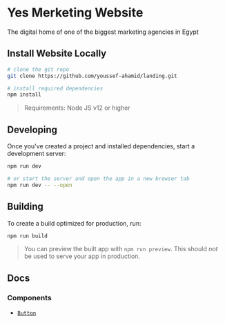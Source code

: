 # Yes Merketing Website

The digital home of one of the biggest marketing agencies in Egypt

## Install Website Locally

```bash
# clone the git repo
git clone https://github.com/youssef-ahamid/landing.git

# install required dependencies
npm install

```

> Requirements: Node JS v12 or higher

## Developing

Once you've created a project and installed dependencies, start a development server:

```bash
npm run dev

# or start the server and open the app in a new browser tab
npm run dev -- --open
```

## Building

To create a build optimized for production, run:

```bash
npm run build
```

> You can preview the built app with `npm run preview`. This should _not_ be used to serve your app in production.

## Docs

### Components
- [`Button`](https://github.com/youssef-ahamid/landing/blob/master/docs/components/Button.md)
